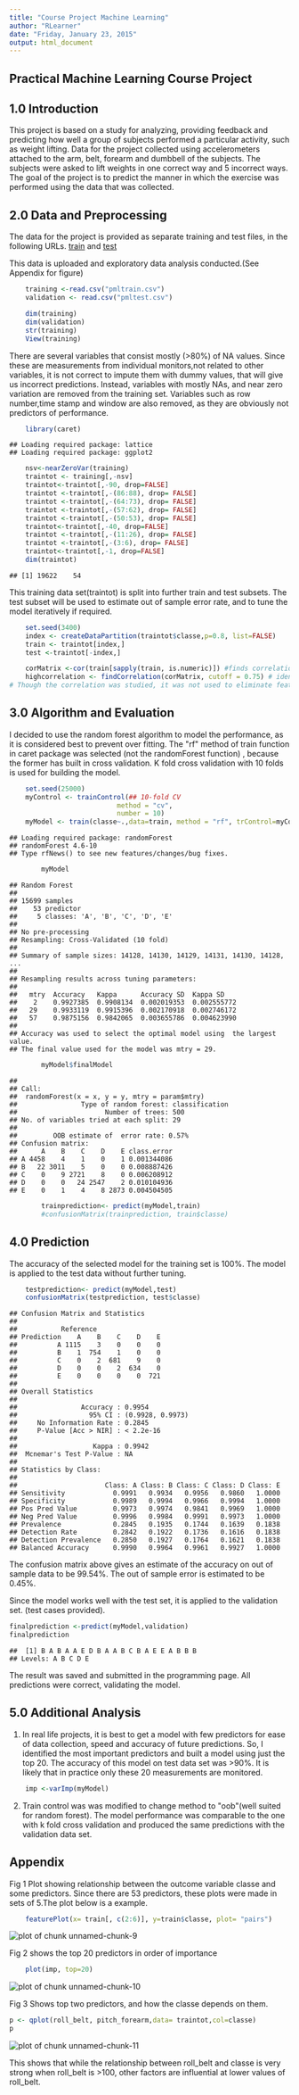 ```yaml
---
title: "Course Project Machine Learning"
author: "RLearner"
date: "Friday, January 23, 2015"
output: html_document
---
```

## Practical Machine Learning Course Project

## 1.0 Introduction

This project is based on a study for analyzing, providing feedback and predicting  how well a group of subjects performed a particular activity, such as weight lifting. Data for the project collected using accelerometers attached to the arm, belt, forearm and dumbbell of the subjects.  The subjects were asked to lift weights in one correct way and 5 incorrect ways. The goal of the project is to predict the manner in which the exercise was performed using the data that was collected.

## 2.0 Data and Preprocessing

The data for the project is provided as separate training and test files, in the following URLs.
[train](https://d396qusza40orc.cloudfront.net/predmachlearn/pml-training.csv) and 
[test](https://d396qusza40orc.cloudfront.net/predmachlearn/pml-testing.csv)

This data is uploaded and exploratory data analysis conducted.(See Appendix for figure)


```r
    training <-read.csv("pmltrain.csv")
    validation <- read.csv("pmltest.csv")
```


```r
    dim(training)
    dim(validation)
    str(training)
    View(training)
```
There are several variables that consist mostly (>80%) of NA values. Since these are measurements from individual monitors,not related to other variables, it is not correct to impute them with dummy values, that will give us incorrect predictions. Instead, variables with mostly NAs, and near zero variation are removed from the training set. Variables such as row number,time stamp and window are also removed, as they are obviously not predictors of performance.


```r
    library(caret)
```

```
## Loading required package: lattice
## Loading required package: ggplot2
```

```r
    nsv<-nearZeroVar(training)
    traintot <- training[,-nsv]
    traintot<-traintot[,-90, drop=FALSE]
    traintot <-traintot[,-(86:88), drop= FALSE]
    traintot <-traintot[,-(64:73), drop= FALSE]
    traintot <-traintot[,-(57:62), drop= FALSE]
    traintot <-traintot[,-(50:53), drop= FALSE]
    traintot<-traintot[,-40, drop=FALSE]
    traintot <-traintot[,-(11:26), drop= FALSE]
    traintot <-traintot[,-(3:6), drop= FALSE]
    traintot<-traintot[,-1, drop=FALSE]
    dim(traintot)
```

```
## [1] 19622    54
```
This training data set(traintot) is split into  further train and test subsets. The test subset will be used to estimate out of sample error rate, and to tune the model iteratively if required.

```r
    set.seed(3400)
    index <- createDataPartition(traintot$classe,p=0.8, list=FALSE)
    train <- traintot[index,]
    test <-traintot[-index,]
```

```r
    corMatrix <-cor(train[sapply(train, is.numeric)]) #finds correlation between numeric variables
    highcorrelation <- findCorrelation(corMatrix, cutoff = 0.75) # identifies predictors that are highly correlated with each other
# Though the correlation was studied, it was not used to eliminate features for model building in this project.
```

## 3.0 Algorithm and Evaluation

I decided to use the random forest algorithm to model the performance, as it is considered best to prevent over fitting.  The "rf" method of train function in caret package was selected (not the randomForest function) , because the former has built in cross validation.
K fold cross validation with 10 folds is used for building the model.


```r
    set.seed(25000)
    myControl <- trainControl(## 10-fold CV
                           method = "cv",
                           number = 10)                    
    myModel <- train(classe~.,data=train, method = "rf", trControl=myControl)
```

```
## Loading required package: randomForest
## randomForest 4.6-10
## Type rfNews() to see new features/changes/bug fixes.
```

```r
        myModel
```

```
## Random Forest 
## 
## 15699 samples
##    53 predictor
##     5 classes: 'A', 'B', 'C', 'D', 'E' 
## 
## No pre-processing
## Resampling: Cross-Validated (10 fold) 
## 
## Summary of sample sizes: 14128, 14130, 14129, 14131, 14130, 14128, ... 
## 
## Resampling results across tuning parameters:
## 
##   mtry  Accuracy   Kappa      Accuracy SD  Kappa SD   
##    2    0.9927385  0.9908134  0.002019353  0.002555772
##   29    0.9933119  0.9915396  0.002170918  0.002746172
##   57    0.9875156  0.9842065  0.003655786  0.004623990
## 
## Accuracy was used to select the optimal model using  the largest value.
## The final value used for the model was mtry = 29.
```

```r
        myModel$finalModel
```

```
## 
## Call:
##  randomForest(x = x, y = y, mtry = param$mtry) 
##                Type of random forest: classification
##                      Number of trees: 500
## No. of variables tried at each split: 29
## 
##         OOB estimate of  error rate: 0.57%
## Confusion matrix:
##      A    B    C    D    E class.error
## A 4458    4    1    0    1 0.001344086
## B   22 3011    5    0    0 0.008887426
## C    0    9 2721    8    0 0.006208912
## D    0    0   24 2547    2 0.010104936
## E    0    1    4    8 2873 0.004504505
```

```r
        trainprediction<- predict(myModel,train)
        #confusionMatrix(trainprediction, train$classe)
```

## 4.0 Prediction

The accuracy of the selected model for the training set is 100%. The model is applied to the test data without further tuning. 


```r
    testprediction<- predict(myModel,test)
    confusionMatrix(testprediction, test$classe)
```

```
## Confusion Matrix and Statistics
## 
##           Reference
## Prediction    A    B    C    D    E
##          A 1115    3    0    0    0
##          B    1  754    1    0    0
##          C    0    2  681    9    0
##          D    0    0    2  634    0
##          E    0    0    0    0  721
## 
## Overall Statistics
##                                           
##                Accuracy : 0.9954          
##                  95% CI : (0.9928, 0.9973)
##     No Information Rate : 0.2845          
##     P-Value [Acc > NIR] : < 2.2e-16       
##                                           
##                   Kappa : 0.9942          
##  Mcnemar's Test P-Value : NA              
## 
## Statistics by Class:
## 
##                      Class: A Class: B Class: C Class: D Class: E
## Sensitivity            0.9991   0.9934   0.9956   0.9860   1.0000
## Specificity            0.9989   0.9994   0.9966   0.9994   1.0000
## Pos Pred Value         0.9973   0.9974   0.9841   0.9969   1.0000
## Neg Pred Value         0.9996   0.9984   0.9991   0.9973   1.0000
## Prevalence             0.2845   0.1935   0.1744   0.1639   0.1838
## Detection Rate         0.2842   0.1922   0.1736   0.1616   0.1838
## Detection Prevalence   0.2850   0.1927   0.1764   0.1621   0.1838
## Balanced Accuracy      0.9990   0.9964   0.9961   0.9927   1.0000
```

The confusion matrix above gives an estimate of the accuracy on out of sample data to be 99.54%. The out of sample error is estimated to be 0.45%.

Since the model works well with the test set, it is applied to the validation set. (test cases provided).

```r
finalprediction <-predict(myModel,validation)
finalprediction
```

```
##  [1] B A B A A E D B A A B C B A E E A B B B
## Levels: A B C D E
```
The result was saved and submitted in the programming page. All predictions were correct, validating the model.

## 5.0 Additional Analysis

1. In real life projects, it is best to get a model with few predictors for ease of data collection, speed and accuracy of future predictions. So, I identified the most important predictors and built a model using just the top 20. The accuracy of this model on test data set was >90%. It is likely that in practice only these 20 measurements are monitored.

```r
    imp <-varImp(myModel)
```

2. Train control was was modified to change method to "oob"(well suited for random forest). The model performance was comparable to  the one with k fold cross validation and produced the same predictions with the validation data set. 


## Appendix

Fig 1 Plot showing relationship between the outcome variable classe and some predictors. Since there are 53 predictors, these plots were made in sets of 5.The plot below is a example.

```r
    featurePlot(x= train[, c(2:6)], y=train$classe, plot= "pairs")
```

![plot of chunk unnamed-chunk-9](figure/unnamed-chunk-9-1.png) 


Fig 2 shows the top 20 predictors in order of importance


```r
    plot(imp, top=20)
```

![plot of chunk unnamed-chunk-10](figure/unnamed-chunk-10-1.png) 

Fig 3 Shows top two predictors, and how the classe depends on them.

```r
p <- qplot(roll_belt, pitch_forearm,data= traintot,col=classe)
p
```

![plot of chunk unnamed-chunk-11](figure/unnamed-chunk-11-1.png) 

This shows that while the relationship between roll_belt and classe is very strong when roll_belt is >100, other factors are influential at lower values of roll_belt.


